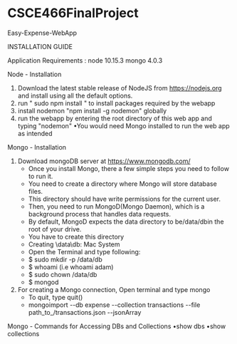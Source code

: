 # CSCE466FinalProject
Easy-Expense-WebApp

INSTALLATION GUIDE

Application Requirements : 
node 10.15.3
mongo 4.0.3

Node - Installation
1. Download the latest stable release of NodeJS from https://nodejs.org and install using all the default options.
2. run " sudo npm install " to install packages required by the webapp
3. install nodemon  "npm install -g nodemon" globally
4. run the webapp by entering the root directory of this web app and typing "nodemon"
 •You would need Mongo installed to run the web app as intended

Mongo - Installation
1. Download mongoDB server at https://www.mongodb.com/
    - Once you install Mongo, there a few simple steps you need to follow to run it. 
    - You need to create a directory where Mongo will store database files. 
    - This directory should have write permissions for the current user. 
    - Then, you need to run MongoD(Mongo Daemon), which is a background process that handles data requests.
    - By default, MongoD expects the data directory to be/data/dbin the root of your drive. 
    - You have to create this directory
    - Creating \data\db: Mac System
    - Open the Terminal and type following:
    - $ sudo mkdir -p /data/db  
    - $ whoami <user> (i.e whoami adam)
    - $ sudo chown <user> /data/db 
    - $ mongod
2. For creating a Mongo connection, Open terminal and type mongo
    - To quit, type quit()
    - mongoimport --db expense --collection transactions --file path_to_/transactions.json --jsonArray

Mongo - Commands for Accessing DBs and Collections
  •show dbs
  •show collections
